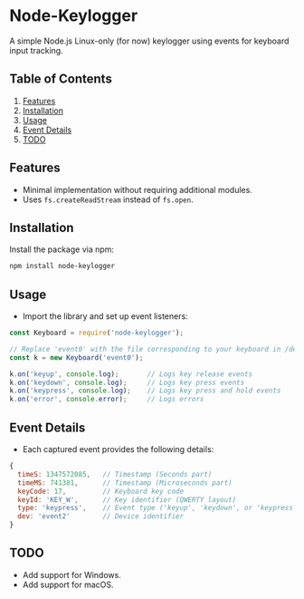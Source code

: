 # Node-Keylogger  

A simple Node.js Linux-only (for now) keylogger using events for keyboard input tracking.  

## Table of Contents  

1. [Features](#features)  
2. [Installation](#installation)  
3. [Usage](#usage)  
4. [Event Details](#event-details)  
5. [TODO](#todo)  

## Features  

- Minimal implementation without requiring additional modules.  
- Uses `fs.createReadStream` instead of `fs.open`.  

## Installation  

Install the package via npm:  
```bash
npm install node-keylogger
```
## Usage

- Import the library and set up event listeners:
```javascript
const Keyboard = require('node-keylogger');

// Replace 'event0' with the file corresponding to your keyboard in /dev/input/
const k = new Keyboard('event0');  

k.on('keyup', console.log);       // Logs key release events  
k.on('keydown', console.log);     // Logs key press events  
k.on('keypress', console.log);    // Logs key press and hold events  
k.on('error', console.error);     // Logs errors
```

## Event Details

- Each captured event provides the following details:
```javascript
{ 
  timeS: 1347572085,   // Timestamp (Seconds part)  
  timeMS: 741381,      // Timestamp (Microseconds part)  
  keyCode: 17,         // Keyboard key code  
  keyId: 'KEY_W',      // Key identifier (QWERTY layout)  
  type: 'keypress',    // Event type ('keyup', 'keydown', or 'keypress')  
  dev: 'event2'        // Device identifier  
}
```
## TODO
- Add support for Windows.
- Add support for macOS.
